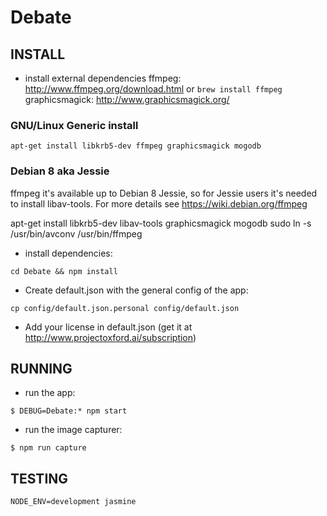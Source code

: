# Debate


## INSTALL

- install external dependencies
ffmpeg: http://www.ffmpeg.org/download.html or ```brew install ffmpeg```
graphicsmagick: http://www.graphicsmagick.org/


### GNU/Linux Generic install
```
apt-get install libkrb5-dev ffmpeg graphicsmagick mogodb

```

### Debian 8 aka Jessie 
ffmpeg it's available up to Debian 8 Jessie, so for Jessie users it's needed to install libav-tools. For more details see  https://wiki.debian.org/ffmpeg

apt-get install libkrb5-dev libav-tools graphicsmagick mogodb
sudo ln -s /usr/bin/avconv /usr/bin/ffmpeg

- install dependencies:
```
cd Debate && npm install
```

- Create default.json with the general config of the app:
```
cp config/default.json.personal config/default.json
```

- Add your license in default.json (get it at http://www.projectoxford.ai/subscription)


## RUNNING
- run the app:
```
$ DEBUG=Debate:* npm start
```
- run the image capturer:
```
$ npm run capture
```

## TESTING

```
NODE_ENV=development jasmine 
```
